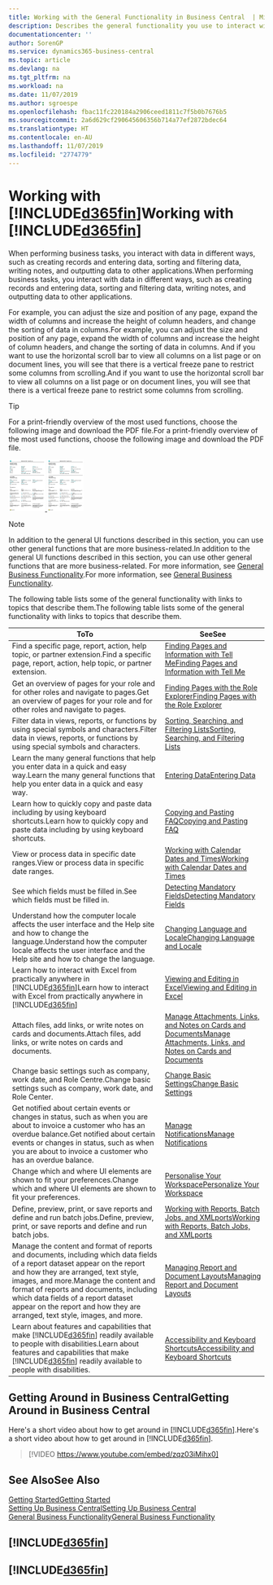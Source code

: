 ```yaml
---
title: Working with the General Functionality in Business Central  | Microsoft Docs
description: Describes the general functionality you use to interact with data in Business Central, such as entering values, sorting data, and changing views.
documentationcenter: ''
author: SorenGP
ms.service: dynamics365-business-central
ms.topic: article
ms.devlang: na
ms.tgt_pltfrm: na
ms.workload: na
ms.date: 11/07/2019
ms.author: sgroespe
ms.openlocfilehash: fbac11fc220184a2906ceed1811c7f5b0b7676b5
ms.sourcegitcommit: 2a6d629cf290645606356b714a77ef2872bdec64
ms.translationtype: HT
ms.contentlocale: en-AU
ms.lasthandoff: 11/07/2019
ms.locfileid: "2774779"
---
```

# <a name="working-with-included365finincludesd365fin_mdmd"></a><span data-ttu-id="1a95a-103">Working with [!INCLUDE[d365fin](includes/d365fin_md.md)]</span><span class="sxs-lookup"><span data-stu-id="1a95a-103">Working with [!INCLUDE[d365fin](includes/d365fin_md.md)]</span></span>
<span data-ttu-id="1a95a-104">When performing business tasks, you interact with data in different ways, such as creating records and entering data, sorting and filtering data, writing notes, and outputting data to other applications.</span><span class="sxs-lookup"><span data-stu-id="1a95a-104">When performing business tasks, you interact with data in different ways, such as creating records and entering data, sorting and filtering data, writing notes, and outputting data to other applications.</span></span>

<span data-ttu-id="1a95a-105">For example, you can adjust the size and position of any page, expand the width of columns and increase the height of column headers, and change the sorting of data in columns.</span><span class="sxs-lookup"><span data-stu-id="1a95a-105">For example, you can adjust the size and position of any page, expand the width of columns and increase the height of column headers, and change the sorting of data in columns.</span></span> <span data-ttu-id="1a95a-106">And if you want to use the horizontal scroll bar to view all columns on a list page or on document lines, you will see that there is a vertical freeze pane to restrict some columns from scrolling.</span><span class="sxs-lookup"><span data-stu-id="1a95a-106">And if you want to use the horizontal scroll bar to view all columns on a list page or on document lines, you will see that there is a vertical freeze pane to restrict some columns from scrolling.</span></span>

> [!TIP]
> <span data-ttu-id="1a95a-107">For a print-friendly overview of the most used functions, choose the following image and download the PDF file.</span><span class="sxs-lookup"><span data-stu-id="1a95a-107">For a print-friendly overview of the most used functions, choose the following image and download the PDF file.</span></span>
>
> <span data-ttu-id="1a95a-108">[ ![](media/cheat_sheet_inline.png) ](media/cheat_sheet.pdf)</span><span class="sxs-lookup"><span data-stu-id="1a95a-108">[ ![](media/cheat_sheet_inline.png) ](media/cheat_sheet.pdf)</span></span>

> [!NOTE]
> <span data-ttu-id="1a95a-109">In addition to the general UI functions described in this section, you can use other general functions that are more business-related.</span><span class="sxs-lookup"><span data-stu-id="1a95a-109">In addition to the general UI functions described in this section, you can use other general functions that are more business-related.</span></span> <span data-ttu-id="1a95a-110">For more information, see [General Business Functionality](ui-across-business-areas.md).</span><span class="sxs-lookup"><span data-stu-id="1a95a-110">For more information, see [General Business Functionality](ui-across-business-areas.md).</span></span>

<span data-ttu-id="1a95a-111">The following table lists some of the general functionality with links to topics that describe them.</span><span class="sxs-lookup"><span data-stu-id="1a95a-111">The following table lists some of the general functionality with links to topics that describe them.</span></span>

| <span data-ttu-id="1a95a-112">To</span><span class="sxs-lookup"><span data-stu-id="1a95a-112">To</span></span> | <span data-ttu-id="1a95a-113">See</span><span class="sxs-lookup"><span data-stu-id="1a95a-113">See</span></span> |
| --- | --- |
|<span data-ttu-id="1a95a-114">Find a specific page, report, action, help topic, or partner extension.</span><span class="sxs-lookup"><span data-stu-id="1a95a-114">Find a specific page, report, action, help topic, or partner extension.</span></span> |[<span data-ttu-id="1a95a-115">Finding Pages and Information with Tell Me</span><span class="sxs-lookup"><span data-stu-id="1a95a-115">Finding Pages and Information with Tell Me</span></span>](ui-search.md) |
|<span data-ttu-id="1a95a-116">Get an overview of pages for your role and for other roles and navigate to pages.</span><span class="sxs-lookup"><span data-stu-id="1a95a-116">Get an overview of pages for your role and for other roles and navigate to pages.</span></span>|[<span data-ttu-id="1a95a-117">Finding Pages with the Role Explorer</span><span class="sxs-lookup"><span data-stu-id="1a95a-117">Finding Pages with the Role Explorer</span></span>](ui-role-explorer.md)|
| <span data-ttu-id="1a95a-118">Filter data in views, reports, or functions by using special symbols and characters.</span><span class="sxs-lookup"><span data-stu-id="1a95a-118">Filter data in views, reports, or functions by using special symbols and characters.</span></span> |[<span data-ttu-id="1a95a-119">Sorting, Searching, and Filtering Lists</span><span class="sxs-lookup"><span data-stu-id="1a95a-119">Sorting, Searching, and Filtering Lists</span></span>](ui-enter-criteria-filters.md) |
|<span data-ttu-id="1a95a-120">Learn the many general functions that help you enter data in a quick and easy way.</span><span class="sxs-lookup"><span data-stu-id="1a95a-120">Learn the many general functions that help you enter data in a quick and easy way.</span></span>|[<span data-ttu-id="1a95a-121">Entering Data</span><span class="sxs-lookup"><span data-stu-id="1a95a-121">Entering Data</span></span>](ui-enter-data.md)|
|<span data-ttu-id="1a95a-122">Learn how to quickly copy and paste data including by using keyboard shortcuts.</span><span class="sxs-lookup"><span data-stu-id="1a95a-122">Learn how to quickly copy and paste data including by using keyboard shortcuts.</span></span>|[<span data-ttu-id="1a95a-123">Copying and Pasting FAQ</span><span class="sxs-lookup"><span data-stu-id="1a95a-123">Copying and Pasting FAQ</span></span>](ui-copy-paste.md)|
| <span data-ttu-id="1a95a-124">View or process data in specific date ranges.</span><span class="sxs-lookup"><span data-stu-id="1a95a-124">View or process data in specific date ranges.</span></span> |[<span data-ttu-id="1a95a-125">Working with Calendar Dates and Times</span><span class="sxs-lookup"><span data-stu-id="1a95a-125">Working with Calendar Dates and Times</span></span>](ui-enter-date-ranges.md) |
| <span data-ttu-id="1a95a-126">See which fields must be filled in.</span><span class="sxs-lookup"><span data-stu-id="1a95a-126">See which fields must be filled in.</span></span> |[<span data-ttu-id="1a95a-127">Detecting Mandatory Fields</span><span class="sxs-lookup"><span data-stu-id="1a95a-127">Detecting Mandatory Fields</span></span>](ui-mandatory-fields.md) |
|<span data-ttu-id="1a95a-128">Understand how the computer locale affects the user interface and the Help site and how to change the language.</span><span class="sxs-lookup"><span data-stu-id="1a95a-128">Understand how the computer locale affects the user interface and the Help site and how to change the language.</span></span>|[<span data-ttu-id="1a95a-129">Changing Language and Locale</span><span class="sxs-lookup"><span data-stu-id="1a95a-129">Changing Language and Locale</span></span>](about-locale-language.md)|
|<span data-ttu-id="1a95a-130">Learn how to interact with Excel from practically anywhere in [!INCLUDE[d365fin](includes/d365fin_md.md)]</span><span class="sxs-lookup"><span data-stu-id="1a95a-130">Learn how to interact with Excel from practically anywhere in [!INCLUDE[d365fin](includes/d365fin_md.md)]</span></span>|[<span data-ttu-id="1a95a-131">Viewing and Editing in Excel</span><span class="sxs-lookup"><span data-stu-id="1a95a-131">Viewing and Editing in Excel</span></span>](across-work-with-excel.md)|
|<span data-ttu-id="1a95a-132">Attach files, add links, or write notes on cards and documents.</span><span class="sxs-lookup"><span data-stu-id="1a95a-132">Attach files, add links, or write notes on cards and documents.</span></span>|[<span data-ttu-id="1a95a-133">Manage Attachments, Links, and Notes on Cards and Documents</span><span class="sxs-lookup"><span data-stu-id="1a95a-133">Manage Attachments, Links, and Notes on Cards and Documents</span></span>](ui-how-add-link-to-record.md)|
| <span data-ttu-id="1a95a-134">Change basic settings such as company, work date, and Role Centre.</span><span class="sxs-lookup"><span data-stu-id="1a95a-134">Change basic settings such as company, work date, and Role Center.</span></span> |[<span data-ttu-id="1a95a-135">Change Basic Settings</span><span class="sxs-lookup"><span data-stu-id="1a95a-135">Change Basic Settings</span></span>](ui-change-basic-settings.md) |
|<span data-ttu-id="1a95a-136">Get notified about certain events or changes in status, such as when you are about to invoice a customer who has an overdue balance.</span><span class="sxs-lookup"><span data-stu-id="1a95a-136">Get notified about certain events or changes in status, such as when you are about to invoice a customer who has an overdue balance.</span></span>|[<span data-ttu-id="1a95a-137">Manage Notifications</span><span class="sxs-lookup"><span data-stu-id="1a95a-137">Manage Notifications</span></span>](ui-smart-notifications.md)|
| <span data-ttu-id="1a95a-138">Change which and where UI elements are shown to fit your preferences.</span><span class="sxs-lookup"><span data-stu-id="1a95a-138">Change which and where UI elements are shown to fit your preferences.</span></span>|[<span data-ttu-id="1a95a-139">Personalise Your Workspace</span><span class="sxs-lookup"><span data-stu-id="1a95a-139">Personalize Your Workspace</span></span>](ui-personalization-user.md) |
|<span data-ttu-id="1a95a-140">Define, preview, print, or save reports and define and run batch jobs.</span><span class="sxs-lookup"><span data-stu-id="1a95a-140">Define, preview, print, or save reports and define and run batch jobs.</span></span>|[<span data-ttu-id="1a95a-141">Working with Reports, Batch Jobs, and XMLports</span><span class="sxs-lookup"><span data-stu-id="1a95a-141">Working with Reports, Batch Jobs, and XMLports</span></span>](ui-work-report.md)|
| <span data-ttu-id="1a95a-142">Manage the content and format of reports and documents, including which data fields of a report dataset appear on the report and how they are arranged, text style, images, and more.</span><span class="sxs-lookup"><span data-stu-id="1a95a-142">Manage the content and format of reports and documents, including which data fields of a report dataset appear on the report and how they are arranged, text style, images, and more.</span></span>|[<span data-ttu-id="1a95a-143">Managing Report and Document Layouts</span><span class="sxs-lookup"><span data-stu-id="1a95a-143">Managing Report and Document Layouts</span></span>](ui-manage-report-layouts.md) |
|<span data-ttu-id="1a95a-144">Learn about features and capabilities that make [!INCLUDE[d365fin](includes/d365fin_md.md)] readily available to people with disabilities.</span><span class="sxs-lookup"><span data-stu-id="1a95a-144">Learn about features and capabilities that make [!INCLUDE[d365fin](includes/d365fin_md.md)] readily available to people with disabilities.</span></span>|[<span data-ttu-id="1a95a-145">Accessibility and Keyboard Shortcuts</span><span class="sxs-lookup"><span data-stu-id="1a95a-145">Accessibility and Keyboard Shortcuts</span></span>](ui-accessibility.md)|

## <a name="getting-around-in-business-central"></a><span data-ttu-id="1a95a-146">Getting Around in Business Central</span><span class="sxs-lookup"><span data-stu-id="1a95a-146">Getting Around in Business Central</span></span>
<span data-ttu-id="1a95a-147">Here's a short video about how to get around in [!INCLUDE[d365fin](includes/d365fin_md.md)].</span><span class="sxs-lookup"><span data-stu-id="1a95a-147">Here's a short video about how to get around in [!INCLUDE[d365fin](includes/d365fin_md.md)].</span></span>

> [!VIDEO https://www.youtube.com/embed/zqz03iMihx0]

## <a name="see-also"></a><span data-ttu-id="1a95a-148">See Also</span><span class="sxs-lookup"><span data-stu-id="1a95a-148">See Also</span></span>
[<span data-ttu-id="1a95a-149">Getting Started</span><span class="sxs-lookup"><span data-stu-id="1a95a-149">Getting Started</span></span>](product-get-started.md)  
[<span data-ttu-id="1a95a-150">Setting Up Business Central</span><span class="sxs-lookup"><span data-stu-id="1a95a-150">Setting Up Business Central</span></span>](setup.md)  
[<span data-ttu-id="1a95a-151">General Business Functionality</span><span class="sxs-lookup"><span data-stu-id="1a95a-151">General Business Functionality</span></span>](ui-across-business-areas.md)  

## [!INCLUDE[d365fin](includes/free_trial_md.md)]  
## [!INCLUDE[d365fin](includes/training_link_md.md)]
